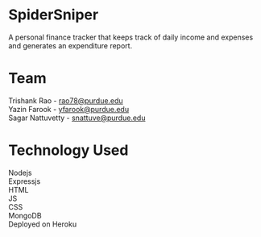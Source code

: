 
# SpiderSniper

A personal finance tracker that keeps track of daily income and expenses and generates an expenditure report.

# Team
Trishank Rao - rao78@purdue.edu </br>
Yazin Farook - yfarook@purdue.edu </br>
Sagar Nattuvetty - snattuve@purdue.edu </br>

# Technology Used

Nodejs </br>
Expressjs </br>
HTML </br>
JS </br>
CSS </br>
MongoDB </br>
Deployed on Heroku </br>
